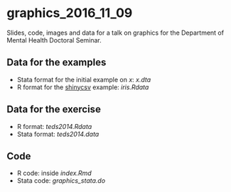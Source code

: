 # graphics_2016_11_09

Slides, code, images and data for a talk on graphics for the Department of Mental Health Doctoral Seminar.


## Data for the examples

* Stata format for the initial example on _x_: _x.dta_
* R format for the [shinycsv](https://jhubiostatistics.shinyapps.io/shinycsv/) example: _iris.Rdata_


## Data for the exercise

* R format: _teds2014.Rdata_
* Stata format: _teds2014.data_


## Code

* R code: inside _index.Rmd_
* Stata code: _graphics_stata.do_
